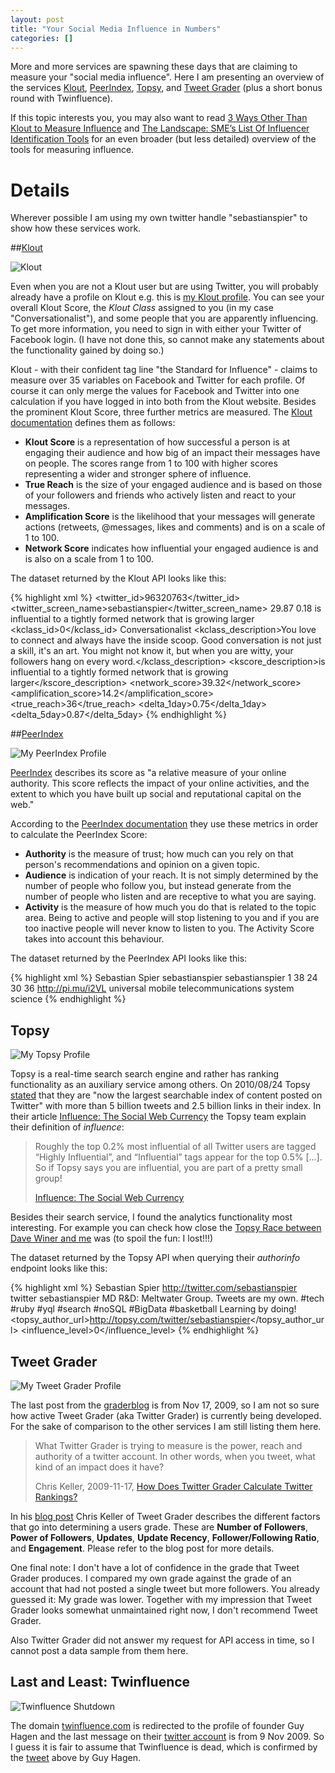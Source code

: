 ```yaml
---
layout: post
title: "Your Social Media Influence in Numbers"
categories: []
---
```


More and more services are spawning these days that are claiming to measure your "social media influence". Here I am presenting an overview of the services [Klout][klout], [PeerIndex][peerindex], [Topsy][topsy], and [Tweet Grader][tweetgrader] (plus a short bonus round with Twinfluence).

If this topic interests you, you may also want to read [3 Ways Other Than Klout to Measure Influence](http://oneforty.com/blog/klout-alternatives/) and [The Landscape: SME’s List Of Influencer Identification Tools](http://www.socialmediaexplorer.com/online-public-relations/influencer-identification-tools/) for an even broader (but less detailed) overview of the tools for measuring influence.



# Details

Wherever possible I am using my own twitter handle "sebastianspier" to show how these services work.

##[Klout][klout]

![Klout](http://f.cl.ly/items/3P153H292g08100N0G1N/sebastianspier_klout.png "My Klout Profile")

Even when you are not a Klout user but are using Twitter, you will probably already have a profile on Klout e.g. this is [my Klout profile][]. You can see your overall Klout Score, the *Klout Class* assigned to you (in my case "Conversationalist"), and some people that you are apparently influencing. To get more information, you need to sign in with either your Twitter of Facebook login. (I have not done this, so cannot make any statements about the functionality gained by doing so.) 

Klout - with their confident tag line "the Standard for Influence" - claims to measure over 35 variables on Facebook and Twitter for each profile. Of course it can only merge the values for Facebook and Twitter into one calculation if you have logged in into both from the Klout website. Besides the prominent Klout Score, three further metrics are measured. The [Klout documentation][klout_documentation] defines them as follows:

* **Klout Score** is a representation of how successful a person is at engaging their audience and how big of an impact their messages have on people. The scores range from 1 to 100 with higher scores representing a wider and stronger sphere of influence.
* **True Reach** is the size of your engaged audience and is based on those of your followers and friends who actively listen and react to your messages.
* **Amplification Score** is the likelihood that your messages will generate actions (retweets, @messages, likes and comments) and is on a scale of 1 to 100.
* **Network Score** indicates how influential your engaged audience is and is also on a scale from 1 to 100. 

The dataset returned by the Klout API looks like this:

{% highlight xml %}
<klout>
    <twitter_id>96320763</twitter_id>
    <twitter_screen_name>sebastianspier</twitter_screen_name>
    <score>
        <kscore>29.87</kscore>
        <slope>0.18</slope>
        <description>is influential to a tightly formed network that is growing larger</description>
        <kclass_id>0</kclass_id>
        <kclass>Conversationalist</kclass>
        <kclass_description>You love to connect and always have the inside scoop. Good conversation is not just a skill, it's an art. You might not know it, but when you are witty, your followers hang on every word.</kclass_description>
        <kscore_description>is influential to a tightly formed network that is growing larger</kscore_description>
        <network_score>39.32</network_score>
        <amplification_score>14.2</amplification_score>
        <true_reach>36</true_reach>
        <delta_1day>0.75</delta_1day>
        <delta_5day>0.87</delta_5day>
    </score>
</klout>
{% endhighlight %}



##[PeerIndex][peerindex]

![My PeerIndex Profile](http://f.cl.ly/items/3P153H292g08100N0G1N/sebastianspier_peerindex.png "My PeerIndex Profile")

[PeerIndex][peerindex] describes its score as "a relative measure of your online authority. This score reflects the impact of your online activities, and the extent to which you have built up social and reputational capital on the web."

According to the [PeerIndex documentation][] they use these metrics in order to calculate the PeerIndex Score:

* **Authority** is the measure of trust; how much can you rely on that person's recommendations and opinion on a given topic.
* **Audience** is indication of your reach. It is not simply determined by the number of people who follow you, but instead generate from the number of people who listen and are receptive to what you are saying.
* **Activity**  is the measure of how much you do that is related to the topic area. Being to active and people will stop listening to you and if you are too inactive people will never know to listen to you. The Activity Score takes into account this behaviour.

The dataset returned by the PeerIndex API looks like this:

{% highlight xml %}
<peerindex>
    <name>Sebastian Spier</name>
    <twitter>sebastianspier</twitter>
    <slug>sebastianspier</slug>
    <known>1</known>
    <authority>38</authority>
    <activity>24</activity>
    <audience>30</audience>
    <peerindex>36</peerindex>
    <url>http://pi.mu/i2VL</url>
    <topics>universal mobile telecommunications system</topics>
    <topics>science</topics>
</peerindex>
{% endhighlight %}


## Topsy

![My Topsy Profile](http://f.cl.ly/items/3P153H292g08100N0G1N/sebastianspier_topsy.png)

Topsy is a real-time search search engine and rather has ranking functionality as an auxiliary service among others. On 2010/08/24 Topsy [stated][topsy_v2] that they are "now the largest searchable index of content posted on Twitter" with more than 5 billion tweets and 2.5 billion links in their index. In their article [Influence: The Social Web Currency][topsy_influence] the Topsy team explain their definition of *influence*:

> Roughly the top 0.2% most influential of all Twitter users are tagged “Highly Influential”, and “Influential” tags appear for the top 0.5% [...]. So if Topsy says you are influential, you are part of a pretty small group!
>
> [Influence: The Social Web Currency][topsy_influence]

Besides their search service, I found the analytics functionality most interesting. For example you can check how close the [Topsy Race between Dave Winer and me](http://analytics.topsy.com/?q=%40sebastianspier%2C%40davewiner) was (to spoil the fun: I lost!!!)

[topsy_v2]: http://corp.topsy.com/2010/08/24/topsy-deploys-v2-platform-to-index-100-billion-status-updates/
[topsy_influence]: http://corp.topsy.com/about/influence/

The dataset returned by the Topsy API when querying their *authorinfo* endpoint looks like this:

{% highlight xml %}
<topsy>
    <name>Sebastian Spier</name>
    <url>http://twitter.com/sebastianspier</url>
    <type>twitter</type>
    <nick>sebastianspier</nick>
    <description>MD R&amp;D: Meltwater Group. Tweets are my own.&#xd;
#tech #ruby #yql #search #noSQL #BigData #basketball &#xd;
Learning by doing!</description>
    <topsy_author_url>http://topsy.com/twitter/sebastianspier</topsy_author_url>
    <influence_level>0</influence_level>
</topsy>
{% endhighlight %}


## Tweet Grader

![My Tweet Grader Profile](http://f.cl.ly/items/3P153H292g08100N0G1N/sebastianspier_tweetgrader.png)

The last post from the [graderblog](http://graderblog.grader.com) is from Nov 17, 2009, so I am not so sure how active Tweet Grader (aka Twitter Grader) is currently being developed. For the sake of comparison to the other services I am still listing them here. 

> What Twitter Grader is trying to measure is the power, reach and authority of a twitter account. In other words, when you tweet, what kind of an impact does it have?
> 
> Chris Keller, 2009-11-17, [How Does Twitter Grader Calculate Twitter Rankings?][tweetgrader_ranking]

In his [blog post][tweetgrader_ranking] Chris Keller of Tweet Grader describes the different factors that go into determining a users grade. These are **Number of Followers**, **Power of Followers**, **Updates**, **Update Recency**, **Follower/Following Ratio**, and **Engagement**. Please refer to the blog post for more details.

One final note: I don't have a lot of confidence in the grade that Tweet Grader produces. I compared my own grade against the grade of an account that had not posted a single tweet but more followers. You already guessed it: My grade was lower. Together with my impression that Tweet Grader looks somewhat unmaintained right now, I don't recommend Tweet Grader.

Also Twitter Grader did not answer my request for API access in time, so I cannot post a data sample from them here.

## Last and Least: Twinfluence

![Twinfluence Shutdown](http://f.cl.ly/items/2P2B3r3O3U2u1I2V3B1p/twinfluence_shutdown.png)

The domain [twinfluence.com](http://twinfluence.com) is redirected to the profile of founder Guy Hagen and the last message on their [twitter account](https://twitter.com/#!/twinfluence) is from 9 Nov 2009. So I guess it is fair to assume that Twinfluence is dead, which is confirmed by the [tweet](https://twitter.com/#!/GuyHagen/status/62887711761117185) above by Guy Hagen.




[klout]: http://klout.com
[klout_documentation]: http://corp.klout.com/kscore
[my Klout profile]: http://klout.com/sebastianspier

[peerindex]: http://www.peerindex.net
[PeerIndex documentation]: http://www.peerindex.net/help/scores

[topsy]: http://topsy.com

[tweetgrader]: http://tweet.grader.com
[tweetgrader_ranking]: http://graderblog.grader.com/twitter-grader-api/bid/19046/How-Does-Twitter-Grader-Calculate-Twitter-Rankings
